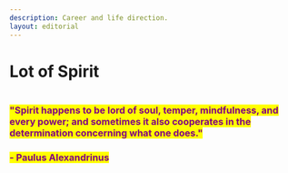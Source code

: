 ```yaml
---
description: Career and life direction.
layout: editorial
---
```


# Lot of Spirit

<figure><img src="../../../../../../.gitbook/assets/pexels-btgl-♡-19174194.jpg" alt=""><figcaption></figcaption></figure>

### <mark style="color:purple;">"Spirit happens to be lord of soul, temper, mindfulness, and every power; and sometimes it also cooperates in the determination concerning what one does."</mark>&#x20;

### <mark style="color:purple;">- Paulus Alexandrinus</mark>
